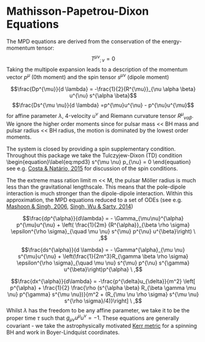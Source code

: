 # Mathisson-Papetrou-Dixon Equations

The MPD equations are derived from the conservation of the energy-momentum tensor:
$${T^{\mu \nu}}_{;\nu} = 0$$
Taking the multipole expansion leads to a description of the momentum vector $p^{\mu}$ (0th moment) and the spin tensor $s^{\mu \nu}$ (dipole moment)

$$\frac{Dp^{\mu}}{d \lambda} = -\frac{1}{2}{R^{\mu}}_{\nu \alpha \beta} u^{\nu} s^{\alpha \beta}$$
$$\frac{Ds^{\mu \nu}}{d \lambda} =p^{\mu}u^{\nu} - p^{\nu}u^{\mu}$$
for affine parameter $\lambda$, 4-velocity $u^{\nu}$ and Riemann curvature tensor ${R^{\mu}}_{\nu \alpha \beta}$. We ignore the higher order moments since for pulsar mass << BH mass and pulsar radius << BH radius, the motion is dominated by the lowest order moments. 

The system is closed by providing a spin supplementary condition. Throughout this package we take the Tulczyjew-Dixon (TD) condition
\begin{equation}\label{eq:mpd3}
s^{\mu \nu} p_{\nu} = 0
\end{equation}
see e.g. [Costa & Natário, 2015](https://arxiv.org/abs/1410.6443) for discussion of the spin conditions.

The the extreme mass ration limit m << M, the pulsar Möller radius is much less than the gravitational lengthscale. This means that the pole-dipole interaction is much stronger than the dipole-dipole interaction. Within this approximation, the MPD equations reduced to a set of ODEs (see e.g. [Mashoon & Singh, 2006](https://arxiv.org/abs/astro-ph/0608278), [Singh, Wu & Sarty, 2014](https://arxiv.org/abs/1403.7171))

$$\frac{dp^{\alpha}}{d\lambda} = - \Gamma_{\mu\nu}^{\alpha} p^{\mu}u^{\nu} +  \left( \frac{1}{2m} {R^{\alpha}}_{\beta \rho \sigma} \epsilon^{\rho \sigma}_{\quad \mu \nu} s^{\mu} p^{\nu} u^{\beta}\right) \ ,$$

$$\frac{ds^{\alpha}}{d \lambda} = - \Gamma^{\alpha}_{\mu \nu} s^{\mu}u^{\nu} + \left(\frac{1}{2m^3}R_{\gamma \beta \rho \sigma} \epsilon^{\rho \sigma}_{\quad \mu \nu} s^{\mu} p^{\nu} s^{\gamma} u^{\beta}\right)p^{\alpha} \ ,$$

$$\frac{dx^{\alpha}}{d\lambda} = -\frac{p^{\delta}u_{\delta}}{m^2} \left[ p^{\alpha} + \frac{1}{2} \frac{\rho (s^{\alpha \beta} R_{\beta \gamma \mu \nu} p^{\gamma} s^{\mu \nu})}{m^2 + (R_{\mu \nu \rho \sigma} s^{\mu \nu} s^{\rho \sigma}/4)}\right] \ ,$$
Whilst $\lambda$ has the freedom to be any affine parameter, we take it to be the proper time $\tau$ such that $g_{\mu \nu}u^{\mu} u^{\nu}=-1$. These equations are generally covariant - we take the astrophysically motivated [Kerr metric](https://en.wikipedia.org/wiki/Kerr_metric) for a spinning BH and work in Boyer-Lindquist coordinates.
